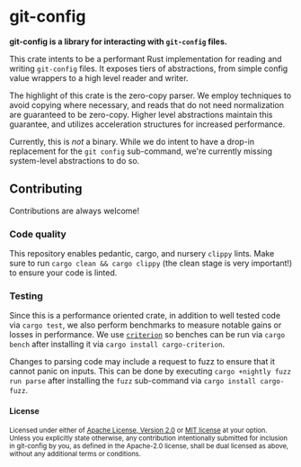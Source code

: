 # git-config

**git-config is a library for interacting with `git-config` files.**

This crate intents to be a performant Rust implementation for reading and
writing `git-config` files. It exposes tiers of abstractions, from simple
config value wrappers to a high level reader and writer.

The highlight of this crate is the zero-copy parser. We employ techniques to
avoid copying where necessary, and reads that do not need normalization are
guaranteed to be zero-copy. Higher level abstractions maintain this guarantee,
and utilizes acceleration structures for increased performance.

Currently, this is _not_ a binary. While we do intent to have a drop-in
replacement for the `git config` sub-command, we're currently missing
system-level abstractions to do so.

## Contributing

Contributions are always welcome!

### Code quality

This repository enables pedantic, cargo, and nursery `clippy` lints. Make sure
to run `cargo clean && cargo clippy` (the clean stage is very important!) to
ensure your code is linted.

### Testing

Since this is a performance oriented crate, in addition to well tested code via
`cargo test`, we also perform benchmarks to measure notable gains or losses in
performance. We use [`criterion`] so benches can be run via `cargo bench` after
installing it via `cargo install cargo-criterion`.

Changes to parsing code may include a request to fuzz to ensure that it cannot
panic on inputs. This can be done by executing `cargo +nightly fuzz run parse` after
installing the `fuzz` sub-command via `cargo install cargo-fuzz`.

#### License

<sup>
Licensed under either of <a href="LICENSE-APACHE">Apache License, Version
2.0</a> or <a href="LICENSE-MIT">MIT license</a> at your option.
</sup>

<br>

<sub>
Unless you explicitly state otherwise, any contribution intentionally submitted
for inclusion in git-config by you, as defined in the Apache-2.0 license, shall
be dual licensed as above, without any additional terms or conditions.
</sub>

[`criterion`]: https://github.com/bheisler/criterion.rs
